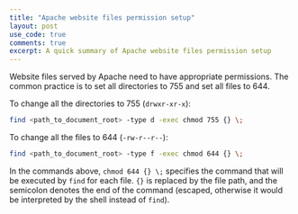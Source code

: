 ```yaml
---
title: "Apache website files permission setup"
layout: post
use_code: true
comments: true
excerpt: A quick summary of Apache website files permission setup
---
```


Website files served by Apache need to have appropriate permissions. The common practice is to set all directories to 755 and set all files to 644.

To change all the directories to 755 (`drwxr-xr-x`):

```bash
find <path_to_document_root> -type d -exec chmod 755 {} \;
```

To change all the files to 644 (`-rw-r--r--`):

```bash
find <path_to_document_root> -type f -exec chmod 644 {} \;
```

In the commands above, `chmod 644 {} \;` specifies the command that will be executed by `find` for each file. `{}` is replaced by the file path, and the semicolon denotes the end of the command (escaped, otherwise it would be interpreted by the shell instead of `find`).
